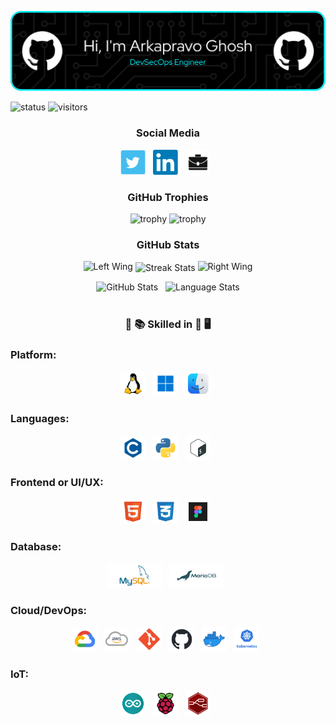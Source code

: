 <p align="center"><img src="images/header/github-header-image.png" /></p>

![status](https://img.shields.io/badge/Btw-I%20use%20Arch-blue)
![visitors](https://visitor-badge.laobi.icu/badge?page_id=Arkapravo-Ghosh.Arkapravo-Ghosh)

<h3 align="center">Social Media</h3>

<p align="center">
<a href="https://twitter.com/ArkapravoGhosh1"><img height="40" src="images/social/t.jpg" alt="Twitter"></a>&nbsp;&nbsp;
<a href="https://www.linkedin.com/in/arkapravo-ghosh/"><img height="40" src="images/social/l.png" alt="LinkedIn"></a>&nbsp;&nbsp;
<a href="https://raw.githubusercontent.com/Arkapravo-Ghosh/ark-resume/main/Arkapravo_Ghosh_Resume.pdf"><img height="40" src="images/social/p.jpg" alt="Resume"></a>&nbsp;&nbsp;
</p>

<h3 align="center">GitHub Trophies</h3>
<div align="center">

![trophy](https://github-profile-trophy.vercel.app/?username=Arkapravo-Ghosh&theme=dark_lover&no-frame=true&no-bg=true&margin-w=4&column=5&title=MultiLanguage,Joined2020,Commits,Followers,Stars)
![trophy](https://github-profile-trophy.vercel.app/?username=Arkapravo-Ghosh&theme=dark_lover&no-frame=true&no-bg=true&margin-w=4&column=3&title=PullRequest,Repositories,Issues)
</div>
<h3 align="center">GitHub Stats</h3>
<div align="center">

<img height="140" width="140" src="https://user-images.githubusercontent.com/78967360/158388511-9b4590dc-96f5-402a-9b6b-b51add4efc70.png" alt="Left Wing">
<img align="center" src="https://github-readme-streak-stats.herokuapp.com/?user=Arkapravo-Ghosh&theme=windows-dark&hide_border=true" alt="Streak Stats">
<img height="140" width="140" src="https://user-images.githubusercontent.com/78967360/158388859-2bac10f7-efd5-45d7-93bb-777271b5426f.png" alt="Right Wing">
<p></p>
</div>
<div align=center>
<img src="https://github-readme-stats.vercel.app/api?username=Arkapravo-Ghosh&show_icons=true&locale=en&theme=github_dark&hide_border=true&bg_color=000000" alt="GitHub Stats">
&nbsp;
<img align=top src="https://github-readme-stats.vercel.app/api/top-langs?username=Arkapravo-Ghosh&show_icons=true&locale=en&theme=github_dark&hide_border=true&bg_color=000000&layout=compact&langs_count=10&hide=javascript,assembly,fortran,rust,java,r,dart,c%23,jupyter%20notebook,c%2B%2B" height="195px" alt="Language Stats">
</div>
<br>
<h3 align=center>

:open_book: :books: Skilled in :closed_book: :desktop_computer:
</h3>

### Platform:
<div align=center>
<img src="images/platform/linux.png" height="40" alt="Linux">&nbsp;&nbsp;
<img src="images/platform/windows.png" height="40" alt="Windows">&nbsp;&nbsp;
<img src="images/platform/macos.png" height="40" alt="macOS">&nbsp;&nbsp;
</div>

### Languages:
<div align=center>
<img src="images/pl/c.png" height="40" alt="C">&nbsp;&nbsp;
<img src="images/pl/python.png" height="40" alt="Python">&nbsp;&nbsp;
<img src="images/pl/bash.png" height="40" alt="Bash">&nbsp;&nbsp;
</div>

### Frontend or UI/UX:
<div align=center>
<img src="images/frontend/html.png" height="40" alt="HTML">&nbsp;&nbsp;
<img src="images/frontend/css.png" height="40" alt="CSS">&nbsp;&nbsp;
<img src="images/frontend/figma.png" height="40" alt="Figma">&nbsp;&nbsp;
</div>

### Database:
<div align=center>
<img src="images/db/mysql.png" height="40" alt="MySQL">&nbsp;&nbsp;
<img src="images/db/mariadb.png" height="40" alt="MariaDB">&nbsp;&nbsp;
</div>

### Cloud/DevOps:
<div align=center>
<img src="images/cloud/gcp.png" height="40" alt="Google Cloud Platform">&nbsp;&nbsp;
<img src="images/cloud/aws.png" height="40" alt="Amazon Web Services">&nbsp;&nbsp;
<img src="images/cloud/git.png" height="40" alt="Git">&nbsp;&nbsp;
<img src="images/cloud/github.png" height="40" alt="GitHub">&nbsp;&nbsp;
<img src="images/cloud/docker.png" height="40" alt="Docker">&nbsp;&nbsp;
<img src="images/cloud/kubernetes.png" height="40" alt="Kubernetes">&nbsp;&nbsp;
</div>

### IoT:
<div align=center>
<img src="images/iot/arduino.png" height="40" alt="Arduino">&nbsp;&nbsp;
<img src="images/iot/rpi.png" height="40" alt="Raspberry Pi">&nbsp;&nbsp;
<img src="images/iot/node-red.png" height="40" alt="Node-RED">&nbsp;&nbsp;
</div>
